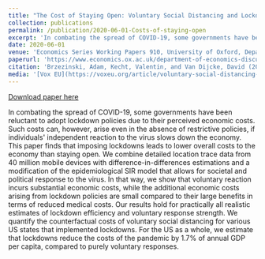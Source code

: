 ```yaml
---
title: "The Cost of Staying Open: Voluntary Social Distancing and Lockdowns in the US"
collection: publications
permalink: /publication/2020-06-01-Costs-of-staying-open
excerpt: 'In combating the spread of COVID-19, some governments have been reluctant to adopt lockdown policies due to their perceived economic costs. Such costs can, however, arise even in the absence of restrictive policies, if individuals&apos; independent reaction to the virus slows down the economy. This paper finds that imposing lockdowns leads to lower overall costs to the economy than staying open. We combine detailed location trace data from 40 million mobile devices with difference-in-differences estimations and a modification of the epidemiological SIR model that allows for societal and political response to the virus. In that way, we show that voluntary reaction incurs substantial economic costs, while the additional economic costs arising from lockdown policies are small compared to their large benefits in terms of reduced medical costs. Our results hold for practically all realistic estimates of lockdown efficiency and voluntary response strength. We quantify the counterfactual costs of voluntary social distancing for various US states that implemented lockdowns. For the US as a whole, we estimate that lockdowns reduce the costs of the pandemic by 1.7% of annual GDP per capita, compared to purely voluntary responses.'
date: 2020-06-01
venue: 'Economics Series Working Papers 910, University of Oxford, Department of Economics'
paperurl: 'https://www.economics.ox.ac.uk/department-of-economics-discussion-paper-series/the-cost-of-staying-open-voluntary-social-distancing-and-lockdowns-in-the-us'
citation: 'Brzezinski, Adam, Kecht, Valentin, and Van Dijcke, David (2020). &quot;The Cost of Staying Open: Voluntary Social Distancing and Lockdowns in the US.&quot; Economics Series Working Papers 910, University of Oxford, Department of Economics.'
media: '[Vox EU](https://voxeu.org/article/voluntary-social-distancing-and-lockdowns-us), [video](https://www.placekey.io/seminars/economy-vs-safety-understanding-the-tradeoffs-during-the-covid-19-pandemic)'
---
```


<a href='https://www.economics.ox.ac.uk/department-of-economics-discussion-paper-series/the-cost-of-staying-open-voluntary-social-distancing-and-lockdowns-in-the-us'>Download paper here</a>

In combating the spread of COVID-19, some governments have been reluctant to adopt lockdown policies due to their perceived economic costs. Such costs can, however, arise even in the absence of restrictive policies, if individuals&apos; independent reaction to the virus slows down the economy. This paper finds that imposing lockdowns leads to lower overall costs to the economy than staying open. We combine detailed location trace data from 40 million mobile devices with difference-in-differences estimations and a modification of the epidemiological SIR model that allows for societal and political response to the virus. In that way, we show that voluntary reaction incurs substantial economic costs, while the additional economic costs arising from lockdown policies are small compared to their large benefits in terms of reduced medical costs. Our results hold for practically all realistic estimates of lockdown efficiency and voluntary response strength. We quantify the counterfactual costs of voluntary social distancing for various US states that implemented lockdowns. For the US as a whole, we estimate that lockdowns reduce the costs of the pandemic by 1.7% of annual GDP per capita, compared to purely voluntary responses.
